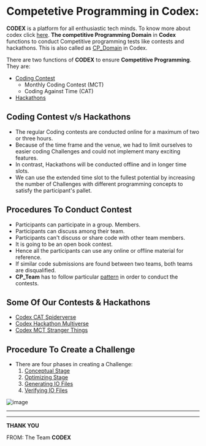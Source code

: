 # **Competetive Programming in Codex:**
**CODEX** is a platform for all enthusiastic tech minds. To know more about codex click [here](./Codex_intro.md). **The competitive Programming Domain** in **Codex** functions to conduct Competitive programming tests like contests and hackathons. This is also called as [CP_Domain](./cp_in_codex.md) in Codex. 

There are two functions of **CODEX** to ensure **Competitive Programming**. They are:
- [Coding Contest](./coding_contest.md)
  * Monthly Coding Contest (MCT)
  * Coding Against Time (CAT)
- [Hackathons](./Hackathons.md) 
 ## **Coding Contest v/s Hackathons**

- The regular Coding contests are conducted online for a maximum of two or three hours.
- Because of the time frame and the venue, we had to limit ourselves to easier coding Challenges and could not implement many exciting features. 
- In contrast, Hackathons will be conducted offline and in longer time slots. 
- We can use the extended time slot to the fullest potential by increasing the number of Challenges with different programming concepts to satisfy the participant's pallet. 
## **Procedures To Conduct Contest**
- Participants can participate in a group. 
Members.
- Participants can discuss among their team.
- Participants can't discuss or share code with other team members.
- It is going to be an open book contest. 
- Hence all the participants can use any online or offline material for reference.
- If similar code submissions are found between two teams, both teams are disqualified.
- **CP_Team** has to follow particular [pattern]() in order to conduct the contests. 
## **Some Of Our Contests & Hackathons**
- [Codex CAT Spiderverse](https://www.hackerrank.com/codex-into-the-spider-verse)
- [Codex Hackathon Multiverse](https://www.hackerrank.com/codex-multiverse-hackathon)
- [Codex MCT Stranger Things](https://www.hackerrank.com/codex-coding-contest) 

## **Procedure To Create a Challenge**
- There are four phases in creating a Challenge:
  1. [Conceptual Stage](./Conceptual_stage.md)
  2. [Optimizing Stage](./Optimizing.md)
  3. [Generating IO Files](./CreateIO.md)
  4. [Verifying IO Files](./verifyIO.md) 

![image](https://i.imgur.com/B4JhlWy.jpeg) 

****
---
**THANK YOU**

FROM:
    The Team **CODEX**

